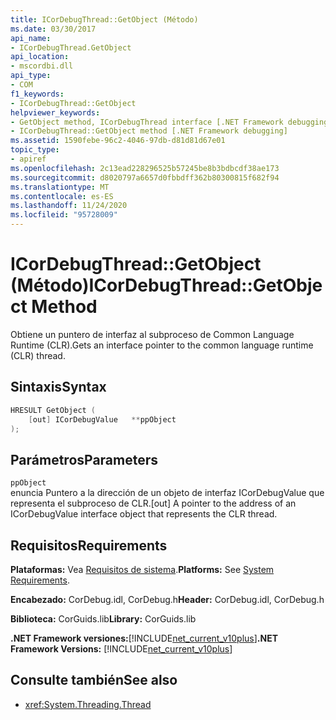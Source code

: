 ```yaml
---
title: ICorDebugThread::GetObject (Método)
ms.date: 03/30/2017
api_name:
- ICorDebugThread.GetObject
api_location:
- mscordbi.dll
api_type:
- COM
f1_keywords:
- ICorDebugThread::GetObject
helpviewer_keywords:
- GetObject method, ICorDebugThread interface [.NET Framework debugging]
- ICorDebugThread::GetObject method [.NET Framework debugging]
ms.assetid: 1590febe-96c2-4046-97db-d81d81d67e01
topic_type:
- apiref
ms.openlocfilehash: 2c13ead228296525b57245be8b3bdbcdf38ae173
ms.sourcegitcommit: d8020797a6657d0fbbdff362b80300815f682f94
ms.translationtype: MT
ms.contentlocale: es-ES
ms.lasthandoff: 11/24/2020
ms.locfileid: "95728009"
---
```

# <a name="icordebugthreadgetobject-method"></a><span data-ttu-id="bcd73-102">ICorDebugThread::GetObject (Método)</span><span class="sxs-lookup"><span data-stu-id="bcd73-102">ICorDebugThread::GetObject Method</span></span>

<span data-ttu-id="bcd73-103">Obtiene un puntero de interfaz al subproceso de Common Language Runtime (CLR).</span><span class="sxs-lookup"><span data-stu-id="bcd73-103">Gets an interface pointer to the common language runtime (CLR) thread.</span></span>  
  
## <a name="syntax"></a><span data-ttu-id="bcd73-104">Sintaxis</span><span class="sxs-lookup"><span data-stu-id="bcd73-104">Syntax</span></span>  
  
```cpp  
HRESULT GetObject (  
    [out] ICorDebugValue   **ppObject  
);  
```  
  
## <a name="parameters"></a><span data-ttu-id="bcd73-105">Parámetros</span><span class="sxs-lookup"><span data-stu-id="bcd73-105">Parameters</span></span>  

 `ppObject`  
 <span data-ttu-id="bcd73-106">enuncia Puntero a la dirección de un objeto de interfaz ICorDebugValue que representa el subproceso de CLR.</span><span class="sxs-lookup"><span data-stu-id="bcd73-106">[out] A pointer to the address of an ICorDebugValue interface object that represents the CLR thread.</span></span>  
  
## <a name="requirements"></a><span data-ttu-id="bcd73-107">Requisitos</span><span class="sxs-lookup"><span data-stu-id="bcd73-107">Requirements</span></span>  

 <span data-ttu-id="bcd73-108">**Plataformas:** Vea [Requisitos de sistema](../../get-started/system-requirements.md).</span><span class="sxs-lookup"><span data-stu-id="bcd73-108">**Platforms:** See [System Requirements](../../get-started/system-requirements.md).</span></span>  
  
 <span data-ttu-id="bcd73-109">**Encabezado:** CorDebug.idl, CorDebug.h</span><span class="sxs-lookup"><span data-stu-id="bcd73-109">**Header:** CorDebug.idl, CorDebug.h</span></span>  
  
 <span data-ttu-id="bcd73-110">**Biblioteca:** CorGuids.lib</span><span class="sxs-lookup"><span data-stu-id="bcd73-110">**Library:** CorGuids.lib</span></span>  
  
 <span data-ttu-id="bcd73-111">**.NET Framework versiones:**[!INCLUDE[net_current_v10plus](../../../../includes/net-current-v10plus-md.md)]</span><span class="sxs-lookup"><span data-stu-id="bcd73-111">**.NET Framework Versions:** [!INCLUDE[net_current_v10plus](../../../../includes/net-current-v10plus-md.md)]</span></span>  
  
## <a name="see-also"></a><span data-ttu-id="bcd73-112">Consulte también</span><span class="sxs-lookup"><span data-stu-id="bcd73-112">See also</span></span>

- <xref:System.Threading.Thread>
